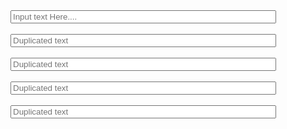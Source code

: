 <html>
<head>
  <title>Assignment</title>
</head>
<body>
  <script>
    function text(){
      var c = document.getElementById("myID1");
      var g = document.getElementsByTagName("INPUT");
      for(var i = 0; i<g.length; i++){
        g[i].value = c.value;
      }
    }
  </script>
  <form action="" method="GET">
  <input type="text" name="Input box1" placeholder="Input text Here...." size="50" id="myID1" onkeyup="text()"></input></br>
  <br><input type="text" name="Input box2" placeholder="Duplicated text" size="50" id="myID1" onkeyup="text()"></input></br>
  <br><input type="text" name="Input box3" placeholder="Duplicated text" size="50" id="myID1" onkeyup="text()"></input></br>
  <br><input type="text" name="Input box4" placeholder="Duplicated text" size="50" id="myID1" onkeyup="text()"></input></br>
  <br><input type="text" name="Input box5" placeholder="Duplicated text" size="50" id="myID1" onkeyup="text()"></input></br>
    
  </form>
</body>  
</html>
